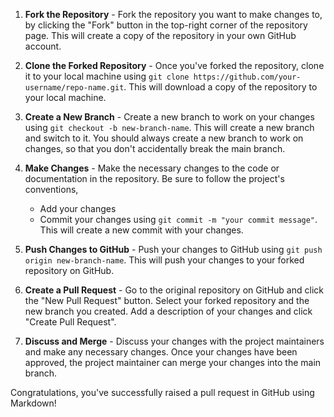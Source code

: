 <!--
title: Raise A Pull Request in Github
icon: github
icon-style: fab
tags: pull-request, code
description: Process documentation for how to raise a pull request in GitHub.
-->
1. **Fork the Repository** - Fork the repository you want to make changes to, by clicking the "Fork" button in the top-right corner of the repository page. This will create a copy of the repository in your own GitHub account.

2. **Clone the Forked Repository** - Once you've forked the repository, clone it to your local machine using `git clone https://github.com/your-username/repo-name.git`. This will download a copy of the repository to your local machine.

3. **Create a New Branch** - Create a new branch to work on your changes using `git checkout -b new-branch-name`. This will create a new branch and switch to it. You should always create a new branch to work on changes, so that you don't accidentally break the main branch.

4. **Make Changes** - Make the necessary changes to the code or documentation in the repository. Be sure to follow the project's conventions,

    - Add your changes
    - Commit your changes using `git commit -m "your commit message"`. This will create a new commit with your changes.

5. **Push Changes to GitHub** - Push your changes to GitHub using `git push origin new-branch-name`. This will push your changes to your forked repository on GitHub.

6. **Create a Pull Request** - Go to the original repository on GitHub and click the "New Pull Request" button. Select your forked repository and the new branch you created. Add a description of your changes and click "Create Pull Request".

7. **Discuss and Merge** - Discuss your changes with the project maintainers and make any necessary changes. Once your changes have been approved, the project maintainer can merge your changes into the main branch.

Congratulations, you've successfully raised a pull request in GitHub using Markdown!
